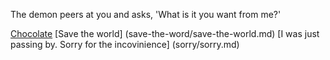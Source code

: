 The demon peers at you and asks, 'What is it you want from me?'

[Chocolate](chocolate/chocolate.md)
[Save the world] (save-the-word/save-the-world.md)
[I was just passing by. Sorry for the incovinience] (sorry/sorry.md)